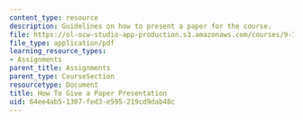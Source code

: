```yaml
---
content_type: resource
description: Guidelines on how to present a paper for the course.
file: https://ol-ocw-studio-app-production.s3.amazonaws.com/courses/9-71-functional-mri-of-high-level-vision-fall-2007/64ee4ab51307fed3e595219cd9dab48c_presentingpaper.pdf
file_type: application/pdf
learning_resource_types:
- Assignments
parent_title: Assignments
parent_type: CourseSection
resourcetype: Document
title: How To Give a Paper Presentation
uid: 64ee4ab5-1307-fed3-e595-219cd9dab48c
---
```

